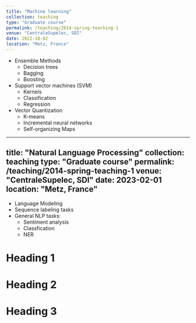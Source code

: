 ```yaml
---
title: "Machine learning"
collection: teaching
type: "Graduate course"
permalink: /teaching/2014-spring-teaching-1
venue: "CentraleSupelec, SDI"
date: 2022-10-02
location: "Metz, France"
---
```

- Ensemble Methods
    * Decision trees 
    * Bagging
    * Boosting
- Support vector machines (SVM)
    * Kernels 
    * Classification 
    * Regression 
- Vector Quantization 
    * K-means 
    * Incremental neural networks 
    * Self-organizing Maps 


---
title: "Natural Language Processing"
collection: teaching
type: "Graduate course"
permalink: /teaching/2014-spring-teaching-1
venue: "CentraleSupelec, SDI"
date: 2023-02-01
location: "Metz, France"
---
- Language Modeling 
- Sequence labeling tasks 
- General NLP tasks: 
    * Sentiment analysis 
    * Classfication 
    * NER 

Heading 1
======

Heading 2
======

Heading 3
======
